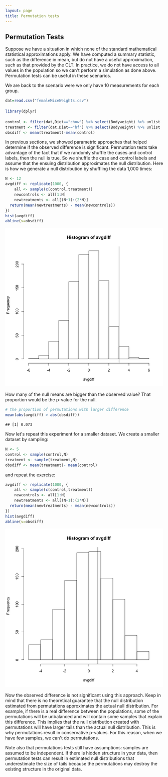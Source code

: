 ```yaml
---
layout: page
title: Permutation tests
---
```






## Permutation Tests
Suppose we have a situation in which none of the standard mathematical statistical approximations apply. We have computed a summary statistic, such as the difference in mean, but do not have a useful approximation, such as that provided by the CLT. In practice, we do not have access to all values in the population so we can't perform a simulation as done above. Permutation tests can be useful in these scenarios. 

We are back to the scenario were we only have 10 measurements for each group.


```r
dat=read.csv("femaleMiceWeights.csv")

library(dplyr)

control <- filter(dat,Diet=="chow") %>% select(Bodyweight) %>% unlist
treatment <- filter(dat,Diet=="hf") %>% select(Bodyweight) %>% unlist
obsdiff <- mean(treatment)-mean(control)
```

In previous sections, we showed parametric approaches that helped determine if the observed difference is significant. Permutation tests take advantage of the fact that if we randomly shuffle the cases and control labels, then the null is true. So we shuffle the case and control labels and assume that the ensuing distribution approximates the null distribution. Here is how we generate a null distribution by shuffling the data 1,000 times:


```r
N <- 12
avgdiff <- replicate(1000, {
    all <- sample(c(control,treatment))
    newcontrols <- all[1:N]
    newtreatments <- all[(N+1):(2*N)]
  return(mean(newtreatments) - mean(newcontrols))
})
hist(avgdiff)
abline(v=obsdiff)
```

![Histogram of differece between averages from permutations. Vertical line shows the observed difference.](images/R/permutation_tests-diff_hist-1.png) 

How many of the null means are bigger than the observed value? That proportion would be the p-value for the null.


```r
# the proportion of permutations with larger difference
mean(abs(avgdiff) > abs(obsdiff))
```

```
## [1] 0.073
```

Now let's repeat this experiment for a smaller dataset. We create a smaller dataset by sampling:


```r
N <- 5
control <- sample(control,N)
treatment <- sample(treatment,N)
obsdiff <- mean(treatment)- mean(control)
```
and repeat the exercise:



```r
avgdiff <- replicate(1000, {
    all <- sample(c(control,treatment))
    newcontrols <- all[1:N]
    newtreatments <- all[(N+1):(2*N)]
  return(mean(newtreatments) - mean(newcontrols))
})
hist(avgdiff)
abline(v=obsdiff)
```

![Histogram of differece between averages from permutations for smaller sample size. Vertical line shows the observed difference.](images/R/permutation_tests-diff_hist_N50-1.png) 

Now the observed difference is not significant using this approach. Keep in mind that there is no theoretical guarantee that the null distribution estimated from permutations approximates the actual null distribution. For example, if there is a real difference between the populations, some of the permutations will be unbalanced and will contain some samples that explain this difference. This implies that the null distribution created with permutations will have larger tails than the actual null distribution. This is why permutations result in conservative p-values. For this reason, when we have few samples, we can't do permutations. 

Note also that permutations tests still have assumptions: samples are assumed to be independent. If there is hidden structure in your data, then permutation tests can result in estimated null distributions that underestimate the size of tails because the permutations may destroy the existing structure in the original data.


